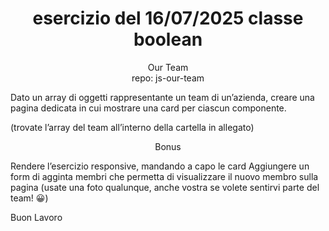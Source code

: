 <h1 align="center" color="red"> esercizio del 16/07/2025 classe boolean  </h1>
<p align="center" color="red"> Our Team <br> repo: js-our-team   </p>

Dato un array di oggetti rappresentante un team di un’azienda, creare una pagina dedicata in cui mostrare una card per ciascun componente.

(trovate l’array del team all’interno della cartella in allegato)

<p align="center" color="red" font-size="20px">Bonus  </p>

Rendere l’esercizio responsive, mandando a capo le card
Aggiungere un form di agginta membri che permetta di visualizzare il nuovo membro sulla pagina (usate una foto qualunque, anche vostra se volete sentirvi parte del team! 😀)

Buon Lavoro
